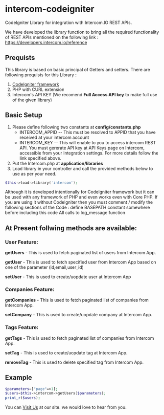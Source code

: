 # intercom-codeigniter
CodeIgniter Library for integration with Intercom.IO REST APIs.

We have developed the library function to bring all the required functionality of REST APIs mentioned on the following link :
https://developers.intercom.io/reference

## Prequists
This library is based on basic principal of Getters and setters. There are following prequists for this Library :
1. [CodeIgniter framework](https://www.codeigniter.com/download)
2. PHP with CURL extension
3. Intercom's API KEY (We recomend **Full Access API key** to make full use of the given library)

## Basic Setup
1. Please define following two constants at **config/constants.php**
	* INTERCOM_APPID -- This must be resolved to APPID that you have received at your intercom account
	* INTERCOM_KEY -- This will enable to you to access intercom REST API. You must gererate API key at API Keys page on Intercom, accessible from your Integration settings. For more details follow the link specified above.
2. Put the Intercom.php at **application/libraries**
3. Load library in your controller and call the provided methods below to use as per your need.
```php
$this->load->library('intercom');
```

Although it is developed intentionally for CodeIgniter framework but it can be used with any framework of PHP and even works even with Core PHP. If you are using it without CodeIgniter then you must comment / modify the following sections of the Code :
define BASEPATH constant somewhere before including this code
All calls to log_message function 

## At Present follwing methods are available:

### User Feature:

**getUsers** - This is used to fetch paginated list of users from Intercom App.

**getUser** - This is used to fetch specified user from Intercom App based on one of the parameter (id,email,user_id)

**setUser** - This is used to create/uopdate user at Intercom App

### Companies Feature:

**getCompanies** - This is used to fetch paginated list of companies from Intercom App.

**setCompany** - This is used to create/uopdate company at Intercom App.

### Tags Feature:

**getTags** - This is used to fetch paginated list of companies from Intercom App.

**setTag** - This is used to create/uopdate tag at Intercom App.

**removeTag** - This is used to delete specified tag from Intercom App.

## Example
```php
$parameters=["page"=>1];
$users=$this->intercom->getUsers($parameters);
print_r($users);
```

You can [Visit Us](http://my-space.co.in) at our site. we would love to hear from you.